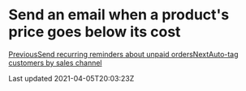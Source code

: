 # Send an email when a product's price goes below its cost

[PreviousSend recurring reminders about unpaid orders](/resources/tutorials/video-walkthroughs/send-recurring-reminders-about-unpaid-orders)[NextAuto-tag customers by sales channel](/resources/tutorials/video-walkthroughs/auto-tag-customers-by-sales-channel)

Last updated 2021-04-05T20:03:23Z